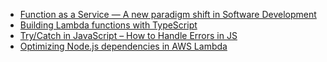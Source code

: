 - [Function as a Service — A new paradigm shift in Software Development](https://medium.com/@dyadav40/function-as-a-service-a-new-paradigm-shift-in-software-development-6ff2db03e283)
- [Building Lambda functions with TypeScript](https://docs.aws.amazon.com/lambda/latest/dg/lambda-typescript.html)
- [Try/Catch in JavaScript – How to Handle Errors in JS](https://www.freecodecamp.org/news/try-catch-in-javascript/)
- [Optimizing Node.js dependencies in AWS Lambda](https://aws.amazon.com/blogs/compute/optimizing-node-js-dependencies-in-aws-lambda/)

